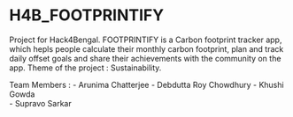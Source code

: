 # H4B_FOOTPRINTIFY
Project for Hack4Bengal.
FOOTPRINTIFY is a Carbon footprint tracker app, which hepls people calculate their monthly carbon footprint, plan and track daily offset goals and share their achievements with the community on the app.
Theme of the project : Sustainability.

Team Members : - Arunima Chatterjee 
               - Debdutta Roy Chowdhury 
               - Khushi Gowda  
               - Supravo Sarkar
